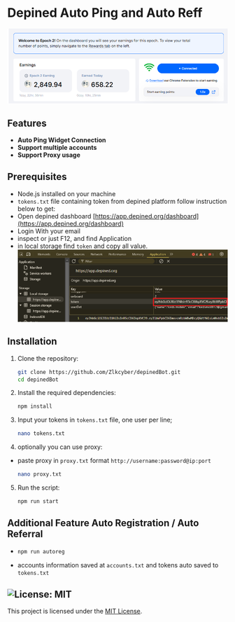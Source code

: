 # Depined Auto Ping and Auto Reff

![banner](image.png)

## Features

- **Auto Ping Widget Connection**
- **Support multiple accounts**
- **Support Proxy usage**

## Prerequisites

- Node.js installed on your machine
- `tokens.txt` file containing token from depined platform follow instruction below to get:
- Open depined dashboard [https://app.depined.org/dashboard](https://app.depined.org/dashboard)
- Login With your email
- inspect or just F12, and find Application
- in local storage find `token` and copy all value.
    ![token](image-1.png)

## Installation

1. Clone the repository:
    ```sh
    git clone https://github.com/Zlkcyber/depinedBot.git
    cd depinedBot
    ```

2. Install the required dependencies:
    ```sh
    npm install
    ```
3. Input your tokens in `tokens.txt` file, one user per line;
    ```sh
    nano tokens.txt
    ```
4. optionally you can use proxy: 
- paste proxy in `proxy.txt` format `http://username:password@ip:port` 
    ```sh
    nano proxy.txt
    ```
5. Run the script:
    ```sh
    npm run start
    ```

## Additional Feature Auto Registration / Auto Referral
-   ```bash
    npm run autoreg
    ```
- accounts information saved at `accounts.txt` and tokens auto saved to `tokens.txt`
## ![License: MIT](https://img.shields.io/badge/License-MIT-yellow.svg)

This project is licensed under the [MIT License](LICENSE).